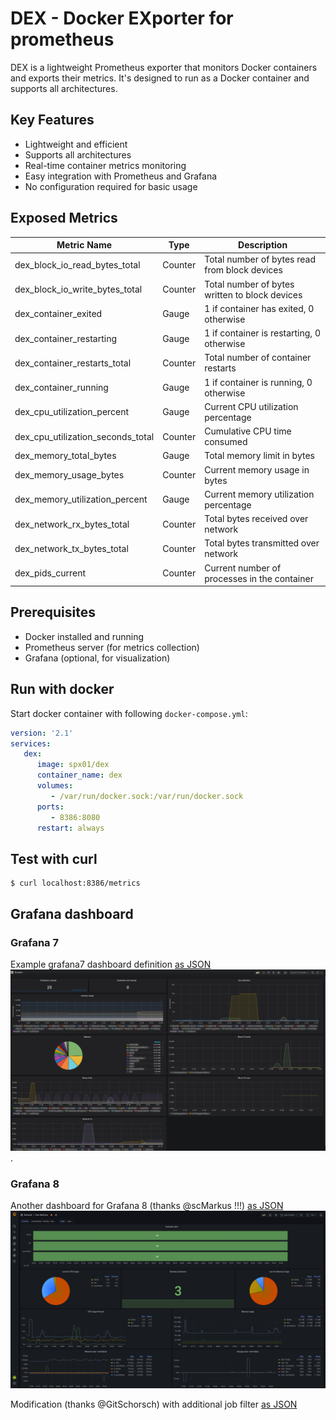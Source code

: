 # DEX - Docker EXporter for prometheus

DEX is a lightweight Prometheus exporter that monitors Docker containers and exports their metrics. It's designed to run as a Docker container and supports all architectures.

## Key Features
- Lightweight and efficient
- Supports all architectures
- Real-time container metrics monitoring
- Easy integration with Prometheus and Grafana
- No configuration required for basic usage

## Exposed Metrics

| Metric Name | Type | Description |
|------------|------|-------------|
| dex_block_io_read_bytes_total | Counter | Total number of bytes read from block devices |
| dex_block_io_write_bytes_total | Counter | Total number of bytes written to block devices |
| dex_container_exited | Gauge | 1 if container has exited, 0 otherwise |
| dex_container_restarting | Gauge | 1 if container is restarting, 0 otherwise |
| dex_container_restarts_total | Counter | Total number of container restarts |
| dex_container_running | Gauge | 1 if container is running, 0 otherwise |
| dex_cpu_utilization_percent | Gauge | Current CPU utilization percentage |
| dex_cpu_utilization_seconds_total | Counter | Cumulative CPU time consumed |
| dex_memory_total_bytes | Gauge | Total memory limit in bytes |
| dex_memory_usage_bytes | Counter | Current memory usage in bytes |
| dex_memory_utilization_percent | Gauge | Current memory utilization percentage |
| dex_network_rx_bytes_total | Counter | Total bytes received over network |
| dex_network_tx_bytes_total | Counter | Total bytes transmitted over network |
| dex_pids_current | Counter | Current number of processes in the container |

## Prerequisites
- Docker installed and running
- Prometheus server (for metrics collection)
- Grafana (optional, for visualization)

## Run with docker
Start docker container with following `docker-compose.yml`:
```yml
version: '2.1'
services:
   dex:
      image: spx01/dex
      container_name: dex
      volumes:
         - /var/run/docker.sock:/var/run/docker.sock
      ports:
         - 8386:8080
      restart: always
```

## Test with curl
```
$ curl localhost:8386/metrics
```

## Grafana dashboard

### Grafana 7

Example grafana7 dashboard definition [as JSON](grafana7.json)
![grafana-dashboard](grafana7-dashboard.png).

### Grafana 8

Another dashboard for Grafana 8 (thanks @scMarkus !!!) [as JSON](grafana8.json)
![grafana-dashboard](grafana8-dashboard.png)

Modification (thanks @GitSchorsch) with additional job filter [as JSON](grafana8_2.json)
